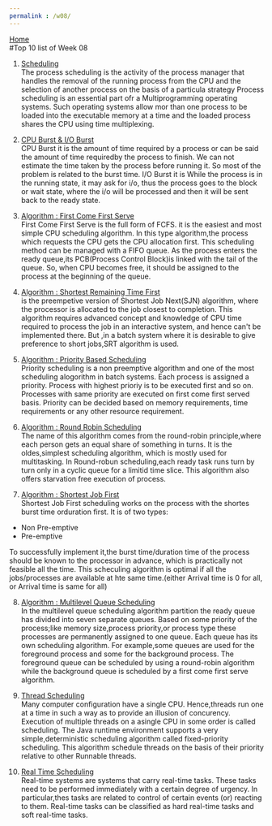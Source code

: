 ```yaml
---
permalink : /w08/
---
```

[Home](../)
<br>
#Top 10 list of Week 08
<br>

1. [Scheduling](https://www.tutorialspoint.com/operating_system/os_process_scheduling.htm)<br>
The process scheduling is the activity of the process manager that handles the removal of the running process from the CPU and the selection of another process on the basis of a particula strategy
Process scheduling is an essential part ofr a Multiprogramming operating systems. Such operating systems allow mor than one process to be loaded into the executable memory at a time and the loaded process shares the CPU using time multiplexing.

2. [CPU Burst & I/O Burst](https://www.quora.com/What-is-meant-by-CPU-Burst-and-I-O-Burst)<br>
CPU Burst it is the amount of time required by a process or can be said the amount of time requiredby the process to finish. We can not estimate the time taken by the process before running it. So most of the problem is related to the burst time.
I/O Burst it is While the process is in the running state, it may ask for i/o, thus the process goes to the block or wait state, where the i/o will be processed and then it will be sent back to the ready state.

3. [Algorithm : First Come First Serve](https://www.guru99.com/cpu-scheduling-algorithms.html)<br>
First Come First Serve is the full form of FCFS. it is the easiest and most simple CPU scheduling algorithm. In this type algorithm,the process which requests the CPU gets the CPU allocation first. This scheduling method can be managed with a FIFO queue.
As the process enters the ready queue,its PCB(Process Control Block)is linked with the tail of the queue. So, when CPU becomes free, it should be assigned to the process at the beginning of the queue.

4. [Algorithm : Shortest Remaining Time First](https://www.geeksforgeeks.org/introduction-of-shortest-remaining-time-first-srtf-algorithm/)<br>
is the preempetive version of Shortest Job Next(SJN) algorithm, where the processor is allocated to the job closest to completion.
This algorithm requires advanced concept and knowledge of CPU time required to process the job in an interactive system, and hence can't be implemented there. But ,in a batch system where it is desirable to give preference to short jobs,SRT algorithm is used.

5. [Algorithm : Priority Based Scheduling](https://www.tutorialspoint.com/operating_system/os_process_scheduling_algorithms.htm)<br>
Priority scheduling is a non preemptive algorithm and one of the most scheduling alogorithm in batch systems. Each process is assigned a priority. Process with highest prioriy is to be executed first and so on. Processes with same priority are executed on first come first served basis. Priority can be decided based on memory requirements, time requirements or any other resource requirement.

6. [Algorithm : Round Robin Scheduling](https://www.guru99.com/round-robin-scheduling-example.html)<br>
The name of this algorithm comes from the round-robin principle,where each person gets an equal share of something in turns. It is the oldes,simplest scheduling algorithm, which is mostly used for multitasking.
In Round-robun scheduling,each ready task runs turn by turn only in a cyclic queue for a limitid time slice. This algorithm also offers starvation free execution of process.

7. [Algorithm : Shortest Job First](https://www.studytonight.com/operating-system/shortest-job-first)<br>
Shortest Job First scheduling works on the process with the shortes burst time orduration first.
It is of two types:
- Non Pre-emptive
- Pre-emptive

To successfully implement it,the burst time/duration time of the process should be known to the processor in advance, which is practically not feasible all the time.
This scheculing algorithm is optimal if all the jobs/processes are available at hte same time.(either Arrival time is 0 for all, or Arrival time is same for all)

8. [Algorithm : Multilevel Queue Scheduling](https://www.includehelp.com/operating-systems/multilevel-queue-scheduling-in-operating-system.aspx)<br>
In the multilevel queue scheduling algorithm partition the ready queue has divided into seven separate queues. Based on some priority of the process;like memory size,process priority,or process type these processes are permanently assigned to one queue. Each queue has its own scheduling algorithm. For example,some queues are used for the foreground process and some for the background process.
The foreground queue can be scheduled by using a round-robin algorithm while the background queue is scheduled by a first come first serve algorithm.

9. [Thread Scheduling](https://www.iitk.ac.in/esc101/05Aug/tutorial/essential/threads/priority.html)<br>
Many computer configuration have a single CPU. Hence,threads run one at a time in such a way as to provide an illusion of concurency. Execution of multiple threads on a asingle CPU in some order is called scheduling. The Java runtime environment supports a very simple,deterministic scheduling algorithm called fixed-priority scheduling. This algorithm schedule threads on the basis of their priority relative to other Runnable threads.

10. [Real Time Scheduling](https://www.geeksforgeeks.org/scheduling-in-real-time-systems/)<br>
Real-time systems are systems that carry real-time tasks. These tasks need to be performed immediately with a certain degree of urgency. In particular,thes tasks are related to control of certain events (or) reacting to them. Real-time tasks can be classified as hard real-time tasks and soft real-time tasks.

